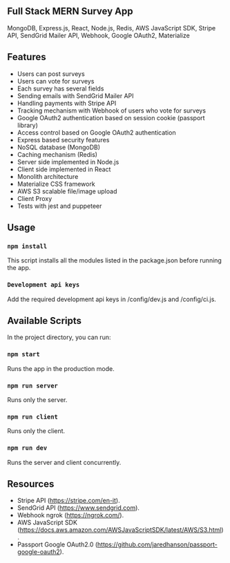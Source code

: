 ## Full Stack MERN Survey App

MongoDB, Express.js, React, Node.js, Redis,
AWS JavaScript SDK, Stripe API, SendGrid Mailer API,
Webhook, Google OAuth2, Materialize

## Features

- Users can post surveys
- Users can vote for surveys
- Each survey has several fields
- Sending emails with SendGrid Mailer API
- Handling payments with Stripe API
- Tracking mechanism with Webhook of users who vote for surveys
- Google OAuth2 authentication based on session cookie (passport library)
- Access control based on Google OAuth2 authentication
- Express based security features
- NoSQL database (MongoDB)
- Caching mechanism (Redis)
- Server side implemented in Node.js
- Client side implemented in React
- Monolith architecture
- Materialize CSS framework
- AWS S3 scalable file/image upload
- Client Proxy
- Tests with jest and puppeteer

## Usage

### `npm install`

This script installs all the modules listed in the package.json before running the app.

### `Development api keys`

Add the required development api keys in /config/dev.js and /config/ci.js.

## Available Scripts

In the project directory, you can run:

### `npm start`

Runs the app in the production mode.

### `npm run server`

Runs only the server.

### `npm run client`

Runs only the client.

### `npm run dev`

Runs the server and client concurrently.

## Resources

- Stripe API (https://stripe.com/en-it).
- SendGrid API (https://www.sendgrid.com).
- Webhook ngrok (https://ngrok.com/).
- AWS JavaScript SDK (https://docs.aws.amazon.com/AWSJavaScriptSDK/latest/AWS/S3.html).
- Passport Google OAuth2.0 (https://github.com/jaredhanson/passport-google-oauth2).

